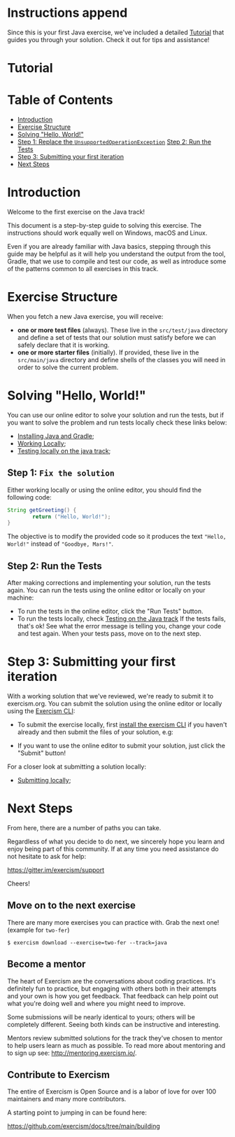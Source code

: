 # Instructions append

Since this is your first Java exercise, we've included a detailed [Tutorial](#tutorial)
that guides you through your solution. Check it out for tips and
assistance!

# Tutorial

# Table of Contents

* [Introduction](#introduction)
* [Exercise Structure](#exercise-structure)
* [Solving "Hello, World!"](#solving-hello-world)
* [Step 1: Replace the `UnsupportedOperationException`](#step-1-replace-the-unsupportedoperationexception)
  [Step 2: Run the Tests](#step-2-run-the-tests)
* [Step 3: Submitting your first iteration](#step-3-submitting-your-first-iteration)
* [Next Steps](#next-steps)

# Introduction

Welcome to the first exercise on the Java track!

This document is a step-by-step guide to solving this exercise. The
instructions should work equally well on Windows, macOS and Linux.

Even if you are already familiar with Java basics, stepping through this guide
may be helpful as it will help you understand the output from the tool, Gradle,
that we use to compile and test our code, as well as introduce some of the
patterns common to all exercises in this track.

# Exercise Structure

When you fetch a new Java exercise, you will receive:

* __one or more test files__ (always). These live in the `src/test/java`
directory and define a set of tests that our solution must satisfy before we
can safely declare that it is working.
* __one or more starter files__ (initially). If provided, these live in the
`src/main/java` directory and define shells of the classes you will need
in order to solve the current problem.

# Solving "Hello, World!"

You can use our online editor to solve your solution and run the tests, but 
if you want to solve the problem and run tests locally check these links below:

* [Installing Java and Gradle](https://exercism.org/docs/tracks/java/installation);
* [Working Locally](https://exercism.org/docs/using/solving-exercises/working-locally);
* [Testing locally on the java track](https://exercism.org/docs/tracks/java/tests);



## Step 1: `Fix the solution`

Either working locally or using the online editor, you should find the following code:

```java
String getGreeting() {
        return ("Hello, World!");
}
```

The objective is to modify the provided code so it produces the text `"Hello, World!"` instead of `"Goodbye, Mars!"`.

## Step 2: Run the Tests

After making corrections and implementing your solution, run the tests again.
You can run the tests using the online editor or locally on your machine:
- To run the tests in the online editor, click the "Run Tests" button.
- To run the tests locally, check [Testing on the Java track](https://exercism.org/docs/tracks/java/tests)
  If the tests fails, that's ok! See what the error message is telling you, change your code and test again.
  When your tests pass, move on to the next step.

# Step 3: Submitting your first iteration

With a working solution that we've reviewed, we're ready to submit it to
exercism.org.
You can submit the solution using the online editor or locally using the [Exercism CLI](https://exercism.org/docs/using/solving-exercises/working-locally):
- To submit the exercise locally, first [install the exercism CLI](https://exercism.org/docs/using/solving-exercises/working-locally) if you haven't already  and then submit the files of your solution, e.g:

- If you want to use the online editor to submit your solution, just click the "Submit" button!

For a closer look at submitting a solution locally:

* [Submitting locally](https://exercism.org/docs/using/solving-exercises/working-locally);


# Next Steps

From here, there are a number of paths you can take.

Regardless of what you decide to do next, we sincerely hope you learn
and enjoy being part of this community.  If at any time you need assistance
do not hesitate to ask for help:

https://gitter.im/exercism/support

Cheers!

## Move on to the next exercise

There are many more exercises you can practice with.  Grab the next one! (example for `two-fer`)

```
$ exercism download --exercise=two-fer --track=java
```

## Become a mentor

The heart of Exercism are the conversations about coding
practices. It's definitely fun to practice, but engaging with others
both in their attempts and your own is how you get feedback. That feedback
can help point out what you're doing well and where you might need to
improve.

Some submissions will be nearly identical to yours; others will be
completely different. Seeing both kinds can be instructive and interesting.

Mentors review submitted solutions for the track they've chosen to mentor
to help users learn as much as possible. To read more about mentoring and
to sign up see: http://mentoring.exercism.io/.

## Contribute to Exercism

The entire of Exercism is Open Source and is a labor of love for over
100 maintainers and many more contributors.

A starting point to jumping in can be found here:

https://github.com/exercism/docs/tree/main/building
